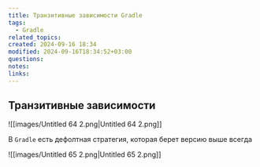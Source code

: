 ```yaml
---
title: Транзитивные зависимости Gradle
tags:
  - Gradle
related_topics: 
created: 2024-09-16 18:34
modified: 2024-09-16T18:34:52+03:00
questions: 
notes: 
links: 
---
```


## Транзитивные зависимости

![[images/Untitled 64 2.png|Untitled 64 2.png]]

В `Gradle` есть дефолтная стратегия, которая берет версию выше всегда

![[images/Untitled 65 2.png|Untitled 65 2.png]]
